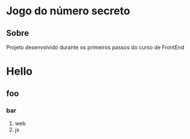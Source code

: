 <h1>Jogo do número secreto</h1>

<h2>Sobre</h2>

<p>Projeto desenvolvido durante os primeiros passos do curso de FrontEnd</p>

# Hello
## foo
### bar

1. web
2. js
